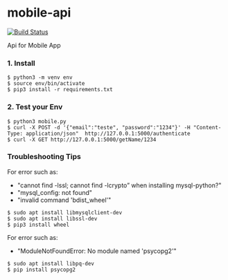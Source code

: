 # mobile-api
[![Build Status](https://travis-ci.org/noharm-ai/mobile-api.svg?branch=master)](https://travis-ci.org/noharm-ai/mobile-api)

Api for Mobile App

### 1. Install

```
$ python3 -m venv env
$ source env/bin/activate
$ pip3 install -r requirements.txt
```

### 2. Test your Env

```
$ python3 mobile.py
$ curl -X POST -d '{"email":"teste", "password":"1234"}' -H "Content-Type: application/json"  http://127.0.0.1:5000/authenticate
$ curl -X GET http://127.0.0.1:5000/getName/1234
```

### Troubleshooting Tips

For error such as:

- "cannot find -lssl; cannot find -lcrypto” when installing mysql-python?"
- "mysql_config: not found"
- "invalid command 'bdist_wheel'"

```
$ sudo apt install libmysqlclient-dev
$ sudo apt install libssl-dev
$ pip3 install wheel
```

For error such as:

- "ModuleNotFoundError: No module named 'psycopg2'"

```
$ sudo apt install libpq-dev
$ pip install psycopg2
```

